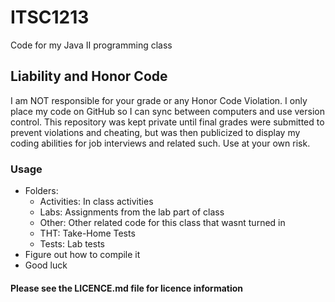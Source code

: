 # ITSC1213
Code for my Java II programming class

## Liability and Honor Code ##
I am NOT responsible for your grade or any Honor Code Violation. I only
place my code on GitHub so I can sync between computers and use version
control. This repository was kept private until final grades were submitted
to prevent violations and cheating, but was then publicized to display my coding
abilities for job interviews and related such. Use at your own risk. 

### Usage ###
 - Folders:
	- Activities: In class activities
	- Labs: Assignments from the lab part of class
	- Other: Other related code for this class that wasnt turned in
	- THT: Take-Home Tests
	- Tests: Lab tests
 - Figure out how to compile it
 - Good luck

#### Please see the LICENCE.md file for licence information ####
